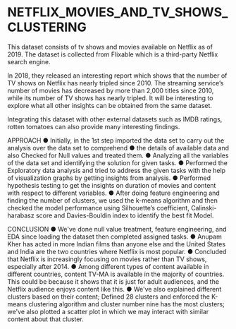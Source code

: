 # NETFLIX_MOVIES_AND_TV_SHOWS_CLUSTERING
This dataset consists of tv shows and movies available on Netflix as of 2019. The dataset is collected from Flixable which is a third-party Netflix search engine.

In 2018, they released an interesting report which shows that the number of TV shows on Netflix has nearly tripled since 2010. The streaming service’s number of movies has decreased by more than 2,000 titles since 2010, while its number of TV shows has nearly tripled. It will be interesting to explore what all other insights can be obtained from the same dataset.

Integrating this dataset with other external datasets such as IMDB ratings, rotten tomatoes can also provide many interesting findings.



APPROACH
● Initially, in the 1st step imported the data set to carry out the analysis over the data set to comprehend
● the details of available data and also Checked for Null values and treated them.
● Analyzing all the variables of the data set and identifying the solution for given tasks.
● Performed the Exploratory data analysis and tried to address the given tasks with the help of
visualization graphs by getting insights from analysis.
● Performed hypothesis testing to get the insights on duration of movies and content with respect to
different variables.
● After doing feature engineering and finding the number of clusters, we used the k-means algorithm
and then checked the model performance using Silhouette’s coefficient, Calinski-harabasz score and
Davies-Bouldin index to identify the best fit Model.



CONCLUSION
● We've done null value treatment, feature engineering, and EDA since loading the dataset
then completed assigned tasks.
● Anupam Kher has acted in more Indian films than anyone else and the United States and
India are the two countries where Netflix is most popular.
● Concluded that Netflix is increasingly focusing on movies rather than TV shows, especially
after 2014.
● Among different types of content available in different countries, content TV-MA is
available in the majority of countries. This could be because it shows that it is just for adult
audiences, and the Netflix audience enjoys content like this.
● We've also explained different clusters based on their content; Defined 28 clusters and
enforced the K-means clustering algorithm and cluster number nine has the most clusters;
we've also plotted a scatter plot in which we may interact with similar content about that
cluster.
